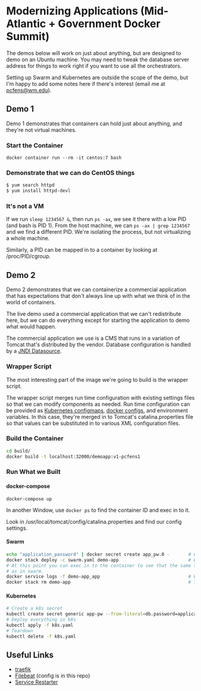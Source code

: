 Modernizing Applications (Mid-Atlantic + Government Docker Summit)
==================================================================

The demos below will work on just about anything, but are designed to demo
on an Ubuntu machine. You may need to tweak the database server address for
things to work right if you want to use all the orchestrators.

Setting up Swarm and Kubernetes are outside the scope of the demo, but I'm happy
to add some notes here if there's interest (email me at pcfens@wm.edu).

## Demo 1

Demo 1 demonstrates that containers can hold just about anything, and they're
not virtual machines.

### Start the Container

`docker container run --rm -it centos:7 bash`

### Demonstrate that we can do CentOS things
```bash
$ yum search httpd
$ yum install httpd-devl
```

### It's not a VM

If we run `sleep 1234567 &`, then run `ps -ax`, we see it there with a low PID
(and bash is PID 1). From the host machine, we can `ps -ax | grep 1234567` and
we find a different PID. We're isolating the process, but not virtualizing a
whole machine.

Similarly, a PID can be mapped in to a container by looking at
/proc/PID/cgroup.

## Demo 2

Demo 2 demonstrates that we can containerize a commercial application that
has expectations that don't always line up with what we think of in the world
of containers.

The live demo used a commercial application that we can't redistribute here,
but we can do everything except for starting the application to demo what would
happen.

The commercial application we use is a CMS that runs in a variation of Tomcat
that's distributed by the vendor. Database configuration is handled by a
[JNDI Datasource](https://tomcat.apache.org/tomcat-8.0-doc/jndi-datasource-examples-howto.html).

### Wrapper Script

The most interesting part of the image we're going to build is the wrapper script.

The wrapper script merges run time configuration with existing settings files
so that we can modify components as needed. Run time configuration can be
provided as
[Kubernetes configmaps](https://kubernetes.io/docs/tasks/configure-pod-container/configure-pod-configmap/),
[docker configs](https://docs.docker.com/engine/reference/commandline/config/),
and environment variables. In this case, they're merged in to Tomcat's
catalina.properties file so that values can be substituted in to various XML
configuration files.

### Build the Container

```bash
cd build/
docker build -t localhost:32000/demoapp:v1-pcfens1
```

### Run What we Built

#### docker-compose

`docker-compose up`

In another Window, use `docker ps` to find the container ID and exec in to it.

Look in /usr/local/tomcat/config/catalina.properties and find our config settings.

#### Swarm

```bash
echo "application_password" | docker secret create app_pw.0 -       # Create the password as a secret
docker stack deploy -c swarm.yaml demo-app                          # Deploy the App
# At this point you can exec in to the container to see that the same thing happened
# as in swarm.
docker service logs -f demo-app_app                                 # Watch the Logs
docker stack rm demo-app                                            # Teardown
```

#### Kubernetes

```bash
# Create a k8s secret
kubectl create secret generic app-pw --from-literal=db.password=application_password
# Deploy everything in k8s
kubectl apply -f k8s.yaml
# Teardown
kubectl delete -f k8s.yaml
```

## Useful Links

- [traefik](https://traefik.io)
- [Filebeat](https://www.elastic.co/products/beats/filebeat) (config is in this repo)
- [Service Restarter](https://github.com/pcfens/swarm-service-restart)